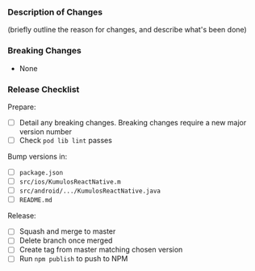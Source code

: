 ### Description of Changes

(briefly outline the reason for changes, and describe what's been done)

### Breaking Changes

-   None

### Release Checklist

Prepare:

-   [ ] Detail any breaking changes. Breaking changes require a new major version number
-   [ ] Check `pod lib lint` passes

Bump versions in:

-   [ ] `package.json`
-   [ ] `src/ios/KumulosReactNative.m`
-   [ ] `src/android/.../KumulosReactNative.java`
-   [ ] `README.md`

Release:

-   [ ] Squash and merge to master
-   [ ] Delete branch once merged
-   [ ] Create tag from master matching chosen version
-   [ ] Run `npm publish` to push to NPM
